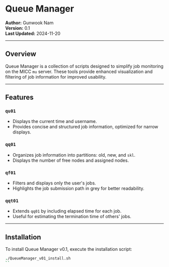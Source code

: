 # Queue Manager

**Author:** Gunwook Nam  
**Version:** 0.1  
**Last Updated:** 2024-11-20  

---

## Overview
Queue Manager is a collection of scripts designed to simplify job monitoring on the MICC `mu` server.
These tools provide enhanced visualization and filtering of job information for improved usability.

---

## Features

### `qu01`
- Displays the current time and username.
- Provides concise and structured job information, optimized for narrow displays.

### `qq01`
- Organizes job information into partitions: old, new, and `skl`.
- Displays the number of free nodes and assigned nodes.

### `qf01`
- Filters and displays only the user's jobs.
- Highlights the job submission path in grey for better readability.

### `qqt01`
- Extends `qq01` by including elapsed time for each job.
- Useful for estimating the termination time of others' jobs.

---

## Installation
To install Queue Manager v0.1, execute the installation script:

```tcsh
./QueueManager_v01_install.sh
``